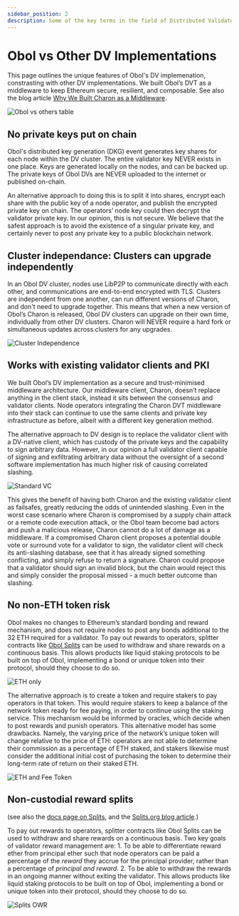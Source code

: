 ```yaml
---
sidebar_position: 2
description: Some of the key terms in the field of Distributed Validator Technology
---
```


# Obol vs Other DV Implementations

This page outlines the unique features of Obol's DV implemenation, constrasting with other DV implementations. We built Obol’s DVT as a middleware to keep Ethereum secure, resilient, and composable. See also the blog article [Why We Built Charon as a Middleware](https://blog.obol.org/why-we-built-charon-as-a-middleware/).

![Obol vs others table](../../../img/ObolvsOthers.png)

## No private keys put on chain

Obol's distributed key generation (DKG) event generates key shares for each node within the DV cluster. The entire validator key NEVER exists in one place. Keys are generated locally on the nodes, and can be backed up. The private keys of Obol DVs are NEVER uploaded to the internet or published on-chain.

An alternative approach to doing this is to split it into shares, encrypt each share with the public key of a node operator, and publish the encrypted private key on chain. The operators’ node key could then decrypt the validator private key. In our opinion, this is not secure. We believe that the safest approach is to avoid the existence of a singular private key, and certainly never to post any private key to a public blockchain network.

## Cluster independance: Clusters can upgrade independently

In an Obol DV cluster, nodes use LibP2P to communicate directly with each other, and communications are end-to-end encrypted with TLS. Clusters are independent from one another, can run different versions of Charon, and don't need to upgrade together. This means that when a new version of Obol’s Charon is released, Obol DV clusters can upgrade on their own time, individually from other DV clusters. Charon will NEVER require a hard fork or simultaneous updates across clusters for any upgrades.

![Cluster Independence](../../../img/ClusterIndependence.png)

## Works with existing validator clients and PKI

We built Obol’s DV implementation as a secure and trust-minimised middleware architecture. Our middleware client, Charon, doesn’t replace anything in the client stack, instead it sits between the consensus and validator clients. Node operators integrating the Charon DVT middleware into their stack can continue to use the same clients and private key infrastructure as before, albeit with a different key generation method.

The alternative approach to DV design is to replace the validator client with a DV-native client, which has custody of the private keys and the capability to sign arbitrary data. However, in our opinion a full validator client capable of signing and exfiltrating arbitrary data without the oversight of a second software implementation has much higher risk of causing correlated slashing.

![Standard VC](../../../img/StandardVC.png)

This gives the benefit of having both Charon and the existing validator client as failsafes, greatly reducing the odds of unintended slashing. Even in the worst case scenario where Charon is compromised by a supply chain attack or a remote code execution attack, or the Obol team become bad actors and push a malicious release, Charon cannot do a lot of damage as a middleware. If a compromised Charon client proposes a potential double vote or surround vote for a validator to sign, the validator client will check its anti-slashing database, see that it has already signed something conflicting, and simply refuse to return a signature. Charon could propose that a validator should sign an invalid block, but the chain would reject this and simply consider the proposal missed - a much better outcome than slashing.

## No non-ETH token risk

Obol makes no changes to Ethereum’s standard bonding and reward mechanism, and does not require nodes to post any bonds additional to the 32 ETH required for a validator. To pay out rewards to operators, splitter contracts like [Obol Splits](../../../learn/intro/obol-splits.mdx) can be used to withdraw and share rewards on a continuous basis. This allows products like liquid staking protocols to be built on top of Obol, implementing a bond or unique token into their protocol, should they choose to do so.

![ETH only](../../../img/ETHonly.png)

The alternative approach is to create a token and require stakers to pay operators in that token. This would require stakers to keep a balance of the network token ready for fee paying, in order to continue using the staking service. This mechanism would be informed by oracles, which decide when to post rewards and punish operators. This alternative model has some drawbacks. Namely, the varying price of the network’s unique token will change relative to the price of ETH: operators are not able to determine their commission as a percentage of ETH staked, and stakers likewise must consider the additional initial cost of purchasing the token to determine their long-term rate of return on their staked ETH.

![ETH and Fee Token](../../../img/ETHandFee.png)

## Non-custodial reward splits

(see also the [docs page on Splits](../../../learn/intro/obol-splits.mdx), and the [Splits.org blog article](https://splits.org/blog/obol-ethereum-resilience/).)

To pay out rewards to operators, splitter contracts like Obol Splits can be used to withdraw and share rewards on a continuous basis. Two key goals of validator reward management are: 1. To be able to differentiate reward ether from principal ether such that node operators can be paid a percentage of the _reward_ they accrue for the principal provider, rather than a percentage of _principal and reward_. 2. To be able to withdraw the rewards in an ongoing manner without exiting the validator. This allows products like liquid staking protocols to be built on top of Obol, implementing a bond or unique token into their protocol, should they choose to do so.

![Splits OWR](../../../img/ObolSplits.png)
